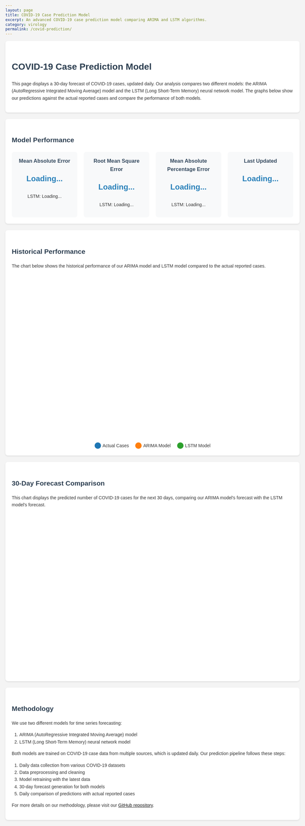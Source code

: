 ```yaml
---
layout: page
title: COVID-19 Case Prediction Model
excerpt: An advanced COVID-19 case prediction model comparing ARIMA and LSTM algorithms.
category: virology
permalink: /covid-prediction/
---
```


<style>
    body {
        font-family: 'Arial', sans-serif;
        line-height: 1.6;
        color: #333;
        max-width: 1200px;
        margin: 0 auto;
        padding: 20px;
        background-color: #f4f4f4;
    }
    h1, h2 {
        color: #2c3e50;
    }
    .container {
        background-color: #fff;
        border-radius: 8px;
        padding: 20px;
        margin-bottom: 20px;
        box-shadow: 0 2px 4px rgba(0,0,0,0.1);
    }
    .metrics-grid {
        display: grid;
        grid-template-columns: repeat(auto-fit, minmax(200px, 1fr));
        gap: 20px;
        margin-top: 20px;
    }
    .metric-card {
        background-color: #f8f9fa;
        border-radius: 8px;
        padding: 15px;
        text-align: center;
    }
    .metric-card h3 {
        margin-top: 0;
        color: #34495e;
    }
    .metric-value {
        font-size: 24px;
        font-weight: bold;
        color: #2980b9;
    }
    .chart-container {
        height: 500px;
        margin-top: 20px;
    }
    .model-key {
        display: flex;
        justify-content: center;
        margin-top: 20px;
    }
    .model-key-item {
        margin: 0 10px;
        display: flex;
        align-items: center;
    }
    .model-key-color {
        width: 20px;
        height: 20px;
        margin-right: 5px;
        border-radius: 50%;
    }
    .error-message {
        color: #e74c3c;
        font-weight: bold;
        text-align: center;
        padding: 20px;
        background-color: #fadbd8;
        border-radius: 8px;
        margin-top: 20px;
    }
</style>

<div class="container">
    <h1>COVID-19 Case Prediction Model</h1>
    <p>
        This page displays a 30-day forecast of COVID-19 cases, updated daily. Our analysis compares two different models:
        the ARIMA (AutoRegressive Integrated Moving Average) model and the LSTM (Long Short-Term Memory) neural network model. 
        The graphs below show our predictions against the actual reported cases and compare the performance of both models.
    </p>
</div>

<div id="error-container"></div>

<div class="container">
    <h2>Model Performance</h2>
    <div class="metrics-grid">
        <div class="metric-card">
            <h3>Mean Absolute Error</h3>
            <p class="metric-value" id="arima-mae">Loading...</p>
            <p id="lstm-mae">LSTM: Loading...</p>
        </div>
        <div class="metric-card">
            <h3>Root Mean Square Error</h3>
            <p class="metric-value" id="arima-rmse">Loading...</p>
            <p id="lstm-rmse">LSTM: Loading...</p>
        </div>
        <div class="metric-card">
            <h3>Mean Absolute Percentage Error</h3>
            <p class="metric-value" id="arima-mape">Loading...</p>
            <p id="lstm-mape">LSTM: Loading...</p>
        </div>
        <div class="metric-card">
            <h3>Last Updated</h3>
            <p class="metric-value" id="last-updated">Loading...</p>
        </div>
    </div>
</div>

<div class="container">
    <h2>Historical Performance</h2>
    <p>
        The chart below shows the historical performance of our ARIMA model and LSTM model
        compared to the actual reported cases.
    </p>
    <div id="historical-chart" class="chart-container"></div>
    <div class="model-key">
        <div class="model-key-item">
            <div class="model-key-color" style="background-color: #1f77b4;"></div>
            <span>Actual Cases</span>
        </div>
        <div class="model-key-item">
            <div class="model-key-color" style="background-color: #ff7f0e;"></div>
            <span>ARIMA Model</span>
        </div>
        <div class="model-key-item">
            <div class="model-key-color" style="background-color: #2ca02c;"></div>
            <span>LSTM Model</span>
        </div>
    </div>
</div>

<div class="container">
    <h2>30-Day Forecast Comparison</h2>
    <p>
        This chart displays the predicted number of COVID-19 cases for the next 30 days, comparing our ARIMA model's
        forecast with the LSTM model's forecast.
    </p>
    <div id="forecast-chart" class="chart-container"></div>
</div>

<div class="container">
    <h2>Methodology</h2>
    <p>
        We use two different models for time series forecasting:
    </p>
    <ol>
        <li>ARIMA (AutoRegressive Integrated Moving Average) model</li>
        <li>LSTM (Long Short-Term Memory) neural network model</li>
    </ol>
    <p>
        Both models are trained on COVID-19 case data from multiple sources, which is updated daily. Our prediction pipeline follows these steps:
    </p>
    <ol>
        <li>Daily data collection from various COVID-19 datasets</li>
        <li>Data preprocessing and cleaning</li>
        <li>Model retraining with the latest data</li>
        <li>30-day forecast generation for both models</li>
        <li>Daily comparison of predictions with actual reported cases</li>
    </ol>
    <p>
        For more details on our methodology, please visit our <a href="https://github.com/yourusername/covid-19-predictor">GitHub repository</a>.
    </p>
</div>

<script src="https://cdn.plot.ly/plotly-latest.min.js"></script>
<script src="https://cdnjs.cloudflare.com/ajax/libs/dayjs/1.10.4/dayjs.min.js"></script>
<script>
document.addEventListener('DOMContentLoaded', function() {
    console.log('DOM content loaded');
    
    function displayErrorMessage(message) {
        const errorContainer = document.getElementById('error-container');
        errorContainer.innerHTML = `<div class="error-message">${message}</div>`;
    }
    
    function updateMetrics(data) {
        // Update only the last updated time, as we don't calculate other metrics in our current script
        const lastUpdatedElement = document.getElementById('last-updated');
        if (lastUpdatedElement && data.last_updated) {
            lastUpdatedElement.textContent = dayjs(data.last_updated).format('MMMM D, YYYY HH:mm:ss');
        } else {
            lastUpdatedElement.textContent = 'N/A';
        }

        // Hide or show "N/A" for other metrics
        ['arima-mae', 'arima-rmse', 'arima-mape', 'lstm-mae', 'lstm-rmse', 'lstm-mape'].forEach(id => {
            const element = document.getElementById(id);
            if (element) {
                element.textContent = 'N/A';
            }
        });
    }
    
    function createHistoricalChart(data) {
        if (!data.dates || !data.lstm_predicted || !data.arima_predicted) {
            console.error('Missing required data for historical chart');
            return;
        }

        // Assume the last 7 entries are the new predictions
        const historicalDates = data.dates.slice(0, -7);
        const historicalActual = data.lstm_predicted.slice(0, -7);  // Use LSTM as proxy for actual
        const historicalARIMA = data.arima_predicted.slice(0, -7);
        const historicalLSTM = data.lstm_predicted.slice(0, -7);

        const trace1 = {
            x: historicalDates,
            y: historicalActual,
            type: 'scatter',
            mode: 'lines',
            name: 'Actual Cases',
            line: {color: '#1f77b4'}
        };
        const trace2 = {
            x: historicalDates,
            y: historicalARIMA,
            type: 'scatter',
            mode: 'lines',
            name: 'ARIMA Model Prediction',
            line: {color: '#ff7f0e'}
        };
        const trace3 = {
            x: historicalDates,
            y: historicalLSTM,
            type: 'scatter',
            mode: 'lines',
            name: 'LSTM Model Prediction',
            line: {color: '#2ca02c'}
        };

        const layout = {
            title: 'COVID-19 Cases: Historical Predictions',
            xaxis: { title: 'Date', rangeslider: {visible: true} },
            yaxis: { title: 'Number of Cases' },
            legend: {orientation: 'h', y: -0.2}
        };

        Plotly.newPlot('historical-chart', [trace1, trace2, trace3], layout);
    }
    
    function createForecastChart(data) {
        if (!data.dates || !data.lstm_predicted || !data.arima_predicted) {
            console.error('Missing required data for forecast chart');
            return;
        }

        // Use the last 7 entries for the forecast
        const forecastDates = data.dates.slice(-7);
        const forecastARIMA = data.arima_predicted.slice(-7);
        const forecastLSTM = data.lstm_predicted.slice(-7);

        const trace1 = {
            x: forecastDates,
            y: forecastARIMA,
            type: 'scatter',
            mode: 'lines',
            name: 'ARIMA Model Forecast',
            line: {color: '#ff7f0e'}
        };
        const trace2 = {
            x: forecastDates,
            y: forecastLSTM,
            type: 'scatter',
            mode: 'lines',
            name: 'LSTM Model Forecast',
            line: {color: '#2ca02c'}
        };

        const layout = {
            title: '7-Day COVID-19 Case Forecast',
            xaxis: { title: 'Date' },
            yaxis: { title: 'Number of Cases' },
            legend: {orientation: 'h', y: -0.2}
        };

        Plotly.newPlot('forecast-chart', [trace1, trace2], layout);
    }

    // Fetch the latest prediction data
    fetch('/assets/covid-19-files/covid_predictions.json')
        .then(response => {
            console.log('Response status:', response.status);
            if (!response.ok) {
                throw new Error(`HTTP error! status: ${response.status}`);
            }
            return response.json();
        })
        .then(data => {
            console.log('Prediction data received:', data);
            updateMetrics(data);
            createHistoricalChart(data);
            createForecastChart(data);
        })
        .catch(error => {
            console.error('Error:', error);
            displayErrorMessage(`Error loading data: ${error.message}`);
        });
});
</script>